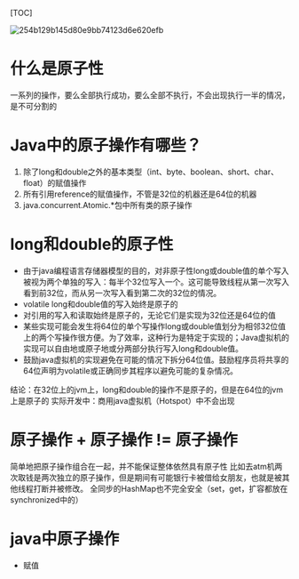 [TOC]

![254b129b145d80e9bb74123d6e620efb](https://gitee.com/caijingquan/imagebed/raw/master/1602317494_20191230145541090_90867156.png)

# 什么是原子性
一系列的操作，要么全部执行成功，要么全部不执行，不会出现执行一半的情况，是不可分割的

# Java中的原子操作有哪些？
1. 除了long和double之外的基本类型（int、byte、boolean、short、char、float）的赋值操作
2. 所有引用reference的赋值操作，不管是32位的机器还是64位的机器
3. java.concurrent.Atomic.*包中所有类的原子操作

# long和double的原子性
+ 由于java编程语言存储器模型的目的，对非原子性long或double值的单个写入被视为两个单独的写入：每半个32位写入一个。这可能导致线程从第一次写入看到前32位，而从另一次写入看到第二次的32位的情况。
+ volatile long和double值的写入始终是原子的
+ 对引用的写入和读取始终是原子的，无论它们是实现为32位还是64位的值
+ 某些实现可能会发生将64位的单个写操作long或double值划分为相邻32位值上的两个写操作很方便。为了效率，这种行为是特定于实现的；Java虚拟机的实现可以自由地或原子地或分两部分执行写入long和double值。
+ 鼓励java虚拟机的实现避免在可能的情况下拆分64位值。鼓励程序员将共享的64位声明为volatile或正确同步其程序以避免可能的复杂情况。

结论：在32位上的jvm上，long和double的操作不是原子的，但是在64位的jvm上是原子的
实际开发中：商用java虚拟机（Hotspot）中不会出现

# 原子操作 + 原子操作 != 原子操作
简单地把原子操作组合在一起，并不能保证整体依然具有原子性
比如去atm机两次取钱是两次独立的原子操作，但是期间有可能银行卡被借给女朋友，也就是被其他线程打断并被修改。
全同步的HashMap也不完全安全（set，get，扩容都放在synchronized中的）

# java中原子操作
+ 赋值